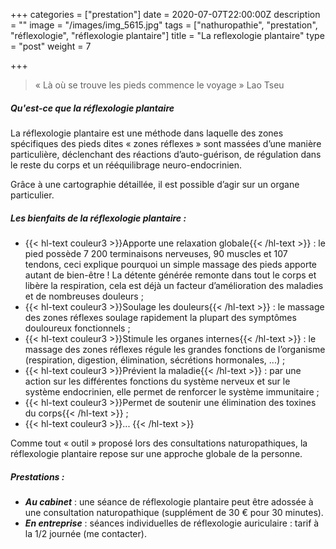+++
categories = ["prestation"]
date = 2020-07-07T22:00:00Z
description = ""
image = "/images/img_5615.jpg"
tags = ["nathuropathie", "prestation", "réflexologie", "réflexologie plantaire"]
title = "La reflexologie plantaire"
type = "post"
weight = 7

+++
> « Là où se trouve les pieds commence le voyage » Lao Tseu

##### Qu'est-ce que la réflexologie plantaire 

La réflexologie plantaire est une méthode dans laquelle des zones spécifiques des pieds dites « zones réflexes » sont massées d’une manière particulière, déclenchant des réactions d’auto-guérison, de régulation dans le reste du corps et un rééquilibrage neuro-endocrinien. 

Grâce à une cartographie détaillée, il est possible d’agir sur un organe particulier.

##### Les bienfaits de la réflexologie plantaire :

* {{< hl-text couleur3 >}}Apporte une relaxation globale{{< /hl-text >}} : le pied possède 7 200 terminaisons nerveuses, 90 muscles et 107 tendons, ceci explique pourquoi un simple massage des pieds apporte autant de bien-être ! La détente générée remonte dans tout le corps et libère la respiration, cela est déjà un facteur d’amélioration des maladies et de nombreuses douleurs ;
* {{< hl-text couleur3 >}}Soulage les douleurs{{< /hl-text >}} : le massage des zones réflexes soulage rapidement la plupart des symptômes douloureux fonctionnels ;
* {{< hl-text couleur3 >}}Stimule les organes internes{{< /hl-text >}} : le massage des zones réflexes régule les grandes fonctions de l’organisme (respiration, digestion, élimination, sécrétions hormonales, ...) ;
* {{< hl-text couleur3 >}}Prévient la maladie{{< /hl-text >}} : par une action sur les différentes fonctions du système nerveux et sur le système endocrinien, elle permet de renforcer le système immunitaire ;
*  {{< hl-text couleur3 >}}Permet de soutenir une élimination des toxines du corps{{< /hl-text >}} ;
*  {{< hl-text couleur3 >}}... {{< /hl-text >}}

  Comme tout « outil » proposé lors des consultations naturopathiques, la réflexologie plantaire repose sur une approche globale de la personne.

##### Prestations :

* **_Au cabinet_** : une séance de réflexologie plantaire peut être adossée à une consultation naturopathique (supplément de 30 € pour 30 minutes).
* **_En entreprise_** : séances individuelles de réflexologie auriculaire : tarif à la 1/2 journée (me contacter).